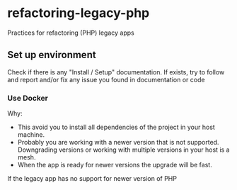 # refactoring-legacy-php
Practices for refactoring (PHP) legacy apps

## Set up environment

Check if there is any "Install / Setup" documentation. If exists, try to follow and report and/or fix any issue you found in documentation or code

### Use Docker

Why:

- This avoid you to install all dependencies of the project in your host machine.
- Probably you are working with a newer version that is not supported. Downgrading versions or working with multiple versions in your host is a mesh.
- When the app is ready for newer versions the upgrade will be fast. 

If the legacy app has no support for newer version of PHP 
